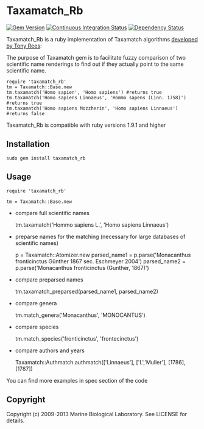 Taxamatch_Rb
============

[![Gem Version][1]][2]
[![Continuous Integration Status][3]][4]
[![Dependency Status][5]][6]

Taxamatch_Rb is a ruby implementation of Taxamatch algorithms
[developed by Tony Rees][7]:

The purpose of Taxamatch gem is to facilitate fuzzy comparison of
two scientific name renderings to find out if they actually point to
the same scientific name.

    require 'taxamatch_rb'
    tm = Taxamatch::Base.new
    tm.taxamatch('Homo sapien', 'Homo sapiens') #returns true
    tm.taxamatch('Homo sapiens Linnaeus', 'Hommo sapens (Linn. 1758)') #returns true
    tm.taxamatch('Homo sapiens Mozzherin', 'Homo sapiens Linnaeus') #returns false

Taxamatch_Rb is compatible with ruby versions 1.9.1 and higher

Installation
------------

    sudo gem install taxamatch_rb

Usage
-----

    require 'taxamatch_rb'

    tm = Taxamatch::Base.new

* compare full scientific names

    tm.taxamatch('Hommo sapiens L.', 'Homo sapiens Linnaeus')

* preparse names for the matching (necessary for large databases of scientific names)

    p = Taxamatch::Atomizer.new
    parsed_name1 = p.parse('Monacanthus fronticinctus Günther 1867 sec. Eschmeyer 2004')
    parsed_name2 = p.parse('Monacanthus fronticinctus (Gunther, 1867)')

* compare preparsed names

    tm.taxamatch_preparsed(parsed_name1, parsed_name2)

* compare genera

    tm.match_genera('Monacanthus', 'MONOCANTUS')

* compare species

    tm.match_species('fronticinctus', 'frontecinctus')

* compare authors and years

    Taxamatch::Authmatch.authmatch(['Linnaeus'], ['L','Muller'], [1786], [1787])


You can find more examples in spec section of the code

Copyright
---------

Copyright (c) 2009-2013 Marine Biological Laboratory. See LICENSE for details.

[1]: https://badge.fury.io/rb/taxamatch_rb.png
[2]: http://badge.fury.io/rb/taxamatch_rb
[3]: https://secure.travis-ci.org/GlobalNamesArchitecture/taxamatch_rb.png
[4]: http://travis-ci.org/GlobalNamesArchitecture/taxamatch_rb
[5]: https://gemnasium.com/GlobalNamesArchitecture/taxamatch_rb.png
[6]: https://gemnasium.com/GlobalNamesArchitecture/taxamatch_rb
[7]: http://www.cmar.csiro.au/datacentre/taxamatch.htm
